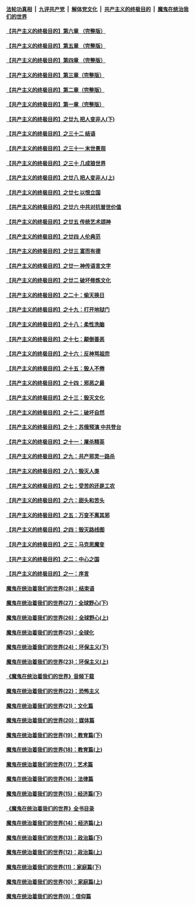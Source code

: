 ####  [法轮功真相](../../../../basic/blob/master/README.md?t=11090239) &nbsp;|&nbsp; [九评共产党](../../../../9ping.md/blob/master/README.md?t=11090239) &nbsp;|&nbsp; [解体党文化](../../../../jtdwh.md/blob/master/README.md?t=11090239)  &nbsp;|&nbsp; [共产主义的终极目的](../../../../gczydzjmd.md/blob/master/README.md?t=11090239) &nbsp;|&nbsp; [魔鬼在统治我们的世界](../../../../mgztzwmdsj.md/blob/master/README.md?t=11090239) 

#### [【共产主义的终极目的】第六章 （完整版）](../pages/nsc422/n11428913.md?t=11090239) 

#### [【共产主义的终极目的】第五章 （完整版）](../pages/nsc422/n11428912.md?t=11090239) 

#### [【共产主义的终极目的】第四章 （完整版）](../pages/nsc422/n11428907.md?t=11090239) 

#### [【共产主义的终极目的】第三章（完整版）](../pages/nsc422/n11428848.md?t=11090239) 

#### [【共产主义的终极目的】第二章（完整版）](../pages/nsc422/n11428831.md?t=11090239) 

#### [【共产主义的终极目的】第一章（完整版）](../pages/nsc422/n11417651.md?t=11090239) 

#### [【共产主义的终极目的】之廿九 把人变非人(下)](../pages/nsc422/n11344140.md?t=11090239) 

#### [【共产主义的终极目的】之三十二 结语](../pages/nsc422/n11360535.md?t=11090239) 

#### [【共产主义的终极目的】之三十一 末世景观](../pages/nsc422/n11351129.md?t=11090239) 

#### [【共产主义的终极目的】之三十 几成狼世界](../pages/nsc422/n11348280.md?t=11090239) 

#### [【共产主义的终极目的】之廿八 把人变非人(上)](../pages/nsc422/n11340492.md?t=11090239) 

#### [【共产主义的终极目的】之廿七 以恨立国](../pages/nsc422/n11336944.md?t=11090239) 

#### [【共产主义的终极目的】之廿六 中共对抗普世价值](../pages/nsc422/n11324785.md?t=11090239) 

#### [【共产主义的终极目的】之廿五 传统艺术颂神](../pages/nsc422/n11296396.md?t=11090239) 

#### [【共产主义的终极目的】之廿四 人伦典范](../pages/nsc422/n11296397.md?t=11090239) 

#### [【共产主义的终极目的】之廿三 富而有德](../pages/nsc422/n11283598.md?t=11090239) 

#### [【共产主义的终极目的】之廿一 神传语言文字](../pages/nsc422/n11263265.md?t=11090239) 

#### [【共产主义的终极目的】之廿二 破坏修炼文化](../pages/nsc422/n11245728.md?t=11090239) 

#### [【共产主义的终极目的】之二十：偷天换日](../pages/nsc422/n11238846.md?t=11090239) 

#### [【共产主义的终极目的】之十九：打开地狱门](../pages/nsc422/n11206376.md?t=11090239) 

#### [【共产主义的终极目的】之十八：柔性洗脑](../pages/nsc422/n11199994.md?t=11090239) 

#### [【共产主义的终极目的】之十七：颠倒善恶](../pages/nsc422/n11179782.md?t=11090239) 

#### [【共产主义的终极目的】之十六：反神骂祖宗](../pages/nsc422/n11166798.md?t=11090239) 

#### [【共产主义的终极目的】之十五：毁人不倦](../pages/nsc422/n11166792.md?t=11090239) 

#### [【共产主义的终极目的】之十四：邪恶之最](../pages/nsc422/n11150249.md?t=11090239) 

#### [【共产主义的终极目的】之十三：毁灭文化](../pages/nsc422/n11135227.md?t=11090239) 

#### [【共产主义的终极目的】之十二：破坏自然](../pages/nsc422/n11135214.md?t=11090239) 

#### [【共产主义的终极目的】之十：苏俄预演 中共登台](../pages/nsc422/n11118424.md?t=11090239) 

#### [【共产主义的终极目的】之十一：屠杀精英](../pages/nsc422/n11118442.md?t=11090239) 

#### [【共产主义的终极目的】之九：共产邪灵一路杀](../pages/nsc422/n11114139.md?t=11090239) 

#### [【共产主义的终极目的】之八：毁灭人类](../pages/nsc422/n11108503.md?t=11090239) 

#### [【共产主义的终极目的】之七：受苦的还是工农](../pages/nsc422/n11101809.md?t=11090239) 

#### [【共产主义的终极目的】之六：甜头和苦头](../pages/nsc422/n11096971.md?t=11090239) 

#### [【共产主义的终极目的】之五：万变不离其邪](../pages/nsc422/n11091285.md?t=11090239) 

#### [【共产主义的终极目的】之四：毁灭路线图](../pages/nsc422/n11086284.md?t=11090239) 

#### [【共产主义的终极目的】之三：马克思魔变](../pages/nsc422/n11061941.md?t=11090239) 

#### [【共产主义的终极目的】之二：中心之国](../pages/nsc422/n11047728.md?t=11090239) 

#### [【共产主义的终极目的】之一：序言](../pages/nsc422/n11086077.md?t=11090239) 

#### [魔鬼在统治着我们的世界(28)：结束语](../pages/nsc422/n10936246.md?t=11090239) 

#### [魔鬼在统治着我们的世界(27)：全球野心(下)](../pages/nsc422/n10928319.md?t=11090239) 

#### [魔鬼在统治着我们的世界(26)：全球野心(上)](../pages/nsc422/n10900318.md?t=11090239) 

#### [魔鬼在统治着我们的世界(25)：全球化](../pages/nsc422/n10788205.md?t=11090239) 

#### [魔鬼在统治着我们的世界(24)：环保主义(下)](../pages/nsc422/n10695307.md?t=11090239) 

#### [魔鬼在统治着我们的世界(23)：环保主义(上)](../pages/nsc422/n10688613.md?t=11090239) 

#### [《魔鬼在统治着我们的世界》音频下载](../pages/nsc422/n10635553.md?t=11090239) 

#### [魔鬼在统治着我们的世界(22)：恐怖主义](../pages/nsc422/n10614727.md?t=11090239) 

#### [魔鬼在统治着我们的世界(21)：文化篇](../pages/nsc422/n10597706.md?t=11090239) 

#### [魔鬼在统治着我们的世界(20)：媒体篇](../pages/nsc422/n10586579.md?t=11090239) 

#### [魔鬼在统治着我们的世界(19)：教育篇(下)](../pages/nsc422/n10564808.md?t=11090239) 

#### [魔鬼在统治着我们的世界(18)：教育篇(上)](../pages/nsc422/n10526970.md?t=11090239) 

#### [魔鬼在统治着我们的世界(17)：艺术篇](../pages/nsc422/n10499093.md?t=11090239) 

#### [魔鬼在统治着我们的世界(16)：法律篇](../pages/nsc422/n10485969.md?t=11090239) 

#### [魔鬼在统治着我们的世界(15)：经济篇(下)](../pages/nsc422/n10469975.md?t=11090239) 

#### [《魔鬼在统治着我们的世界》全书目录](../pages/nsc422/n10464261.md?t=11090239) 

#### [魔鬼在统治着我们的世界(14)：经济篇(上)](../pages/nsc422/n10457370.md?t=11090239) 

#### [魔鬼在统治着我们的世界(13)：政治篇(下)](../pages/nsc422/n10448270.md?t=11090239) 

#### [魔鬼在统治着我们的世界(12)：政治篇(上)](../pages/nsc422/n10444576.md?t=11090239) 

#### [魔鬼在统治着我们的世界(11)：家庭篇(下)](../pages/nsc422/n10440961.md?t=11090239) 

#### [魔鬼在统治着我们的世界(10)：家庭篇(上)](../pages/nsc422/n10435448.md?t=11090239) 

#### [魔鬼在统治着我们的世界(9)：信仰篇](../pages/nsc422/n10432159.md?t=11090239) 

